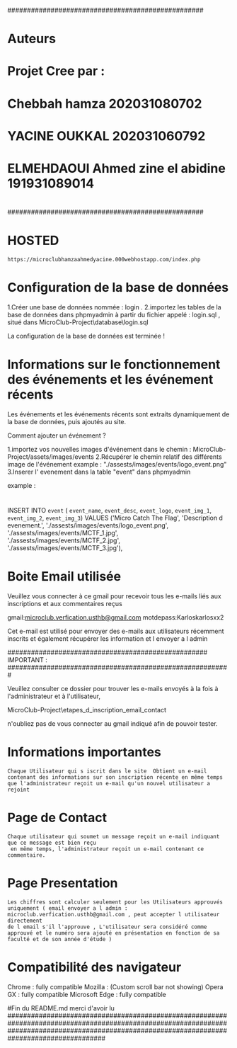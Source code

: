 ##################################################
# Auteurs                                        #
# Projet Cree par :                              #
#                                                #
#           Chebbah hamza 202031080702           #
#           YACINE OUKKAL  202031060792          #
#  ELMEHDAOUI Ahmed zine el abidine 191931089014 #
#                                                #
##################################################
# HOSTED
    https://microclubhamzaahmedyacine.000webhostapp.com/index.php

# Configuration de la base de données

1.Créer une base de données nommée : login .
2.importez les tables de la base de données dans phpmyadmin à partir du fichier appelé : login.sql , situé dans MicroClub-Project\database\login.sql

La configuration de la base de données est terminée !


# Informations  sur le fonctionnement des événements et les événement récents

Les événements et les événements récents sont extraits dynamiquement de la base de données, puis ajoutés au site. 

Comment ajouter un événement ?

1.importez vos nouvelles images d'événement dans le chemin : MicroClub-Project/assets/images/events
2.Récupérer le chemin relatif des différents image de l'événement example : "./assests/images/events/logo_event.png"
3.Inserer l' evenement dans la table "event" dans phpmyadmin

example :
#

INSERT INTO `event` ( `event_name`, `event_desc`, `event_logo`, `event_img_1`, `event_img_2`, `event_img_3`) VALUES
('Micro Catch The Flag', 'Description d evenement.', './assests/images/events/logo_event.png', './assests/images/events/MCTF_1.jpg', './assests/images/events/MCTF_2.jpg', './assests/images/events/MCTF_3.jpg'),


# Boite Email utilisée


Veuillez vous connecter à ce gmail pour recevoir tous les e-mails liés aux inscriptions et aux commentaires reçus

gmail:microclub.verfication.usthb@gmail.com
motdepass:Karloskarlosxx2

Cet e-mail est utilisé pour envoyer des e-mails aux utilisateurs récemment inscrits  et également récupérer les information et l envoyer a l admin

################################################### IMPORTANT : #########################################################

Veuillez consulter ce dossier pour trouver les e-mails envoyés à la fois à l'administrateur et à l'utilisateur,

MicroClub-Project\etapes_d_inscription_email_contact

n'oubliez pas de vous connecter au gmail indiqué afin de pouvoir  tester.

# Informations importantes

    Chaque Utilisateur qui s iscrit dans le site  Obtient un e-mail contenant des informations sur son inscription récente en même temps que l'administrateur reçoit un e-mail qu'un nouvel utilisateur a rejoint

# Page de Contact 

    Chaque utilisateur qui soumet un message reçoit un e-mail indiquant que ce message est bien reçu 
     en même temps, l'administrateur reçoit un e-mail contenant ce commentaire.

# Page Presentation

    Les chiffres sont calculer seulement pour les Utilisateurs approuvés uniquement ( email envoyer a l admin : microclub.verfication.usthb@gmail.com , peut accepter l utilisateur directement
    de l email s'il l'approuve , L'utilisateur sera considéré comme approuvé et le numéro sera ajouté en présentation en fonction de sa faculté et de son année d'étude )

# Compatibilité des navigateur

Chrome : fully compatible
Mozilla : (Custom scroll bar not showing)
Opera GX : fully compatible
Microsoft Edge : fully compatible


#Fin du README.md merci d'avoir lu
#################################################################################################################################################################################################



